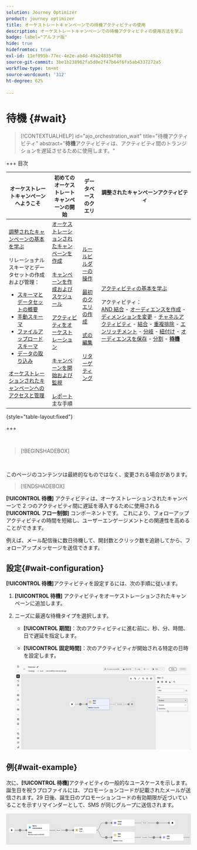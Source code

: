 ```yaml
---
solution: Journey Optimizer
product: journey optimizer
title: オーケストレートキャンペーンでの待機アクティビティの使用
description: オーケストレートキャンペーンでの待機アクティビティの使用方法を学ぶ
badge: label="アルファ版"
hide: true
hidefromtoc: true
exl-id: 11ef095b-77ec-4e2e-ab4d-49a248354f08
source-git-commit: 3be1b238962fa5d0e2f47b64f6fa5ab4337272a5
workflow-type: tm+mt
source-wordcount: '312'
ht-degree: 62%

---
```


# 待機 {#wait}

>[!CONTEXTUALHELP]
>id="ajo_orchestration_wait"
>title="待機アクティビティ"
>abstract="**待機**&#x200B;アクティビティは、アクティビティ間のトランジションを遅延させるために使用します。"


+++ 目次

| オーケストレートキャンペーンへようこそ | 初めてのオーケストレートキャンペーンの開始 | データベースのクエリ | 調整されたキャンペーンアクティビティ |
|---|---|---|---|
| [ 調整されたキャンペーンの基本を学ぶ ](../gs-orchestrated-campaigns.md)<br/><br/> リレーショナルスキーマとデータセットの作成および管理：</br> <ul><li>[ スキーマとデータセットの概要 ](../gs-schemas.md)</li><li>[ 手動スキーマ ](../manual-schema.md)</li><li>[ ファイルアップロードスキーマ ](../file-upload-schema.md)</li><li>[ データの取り込み ](../ingest-data.md)</li></ul>[ オーケストレーションされたキャンペーンへのアクセスと管理 ](../access-manage-orchestrated-campaigns.md) | [ オーケストレーションされたキャンペーンを作成 ](../gs-campaign-creation.md)<br/><br/>[ キャンペーンを作成およびスケジュール ](../create-orchestrated-campaign.md)<br/><br/>[ アクティビティをオーケストレーション ](../orchestrate-activities.md)<br/><br/>[ キャンペーンを開始および監視 ](../start-monitor-campaigns.md)<br/><br/>[ レポート ](../reporting-campaigns.md) 主な手順 | [ルールビルダーの操作](../orchestrated-rule-builder.md)<br/><br/>[最初のクエリの作成](../build-query.md)<br/><br/>[式の編集](../edit-expressions.md)<br/><br/>[リターゲティング](../retarget.md) | [アクティビティの基本を学ぶ](about-activities.md)<br/><br/>アクティビティ：<br/>[AND 結合](and-join.md) - [オーディエンスを作成](build-audience.md) - [ディメンションを変更](change-dimension.md) - [チャネルアクティビティ](channels.md) - [結合](combine.md) - [重複排除](deduplication.md) - [エンリッチメント](enrichment.md) - [分岐](fork.md) - [紐付け](reconciliation.md) - [オーディエンスを保存](save-audience.md) - [分割](split.md) - <b>[待機](wait.md)</b> |

{style="table-layout:fixed"}

+++

<br/>

>[!BEGINSHADEBOX]

</br>

このページのコンテンツは最終的なものではなく、変更される場合があります。

>[!ENDSHADEBOX]

**[!UICONTROL 待機]** アクティビティは、オーケストレーションされたキャンペーンで 2 つのアクティビティ間に遅延を導入するために使用される **[!UICONTROL フロー制御]** コンポーネントです。 これにより、フォローアップアクティビティの時間を短縮し、ユーザーエンゲージメントとの関連性を高めることができます。

例えば、メール配信後に数日待機して、開封数とクリック数を追跡してから、フォローアップメッセージを送信できます。

## 設定{#wait-configuration}

**[!UICONTROL 待機]**&#x200B;アクティビティを設定するには、次の手順に従います。

1. **[!UICONTROL 待機]** アクティビティをオーケストレーションされたキャンペーンに追加します。

1. ニーズに最適な待機タイプを選択します。

   * **[!UICONTROL 期間]**：次のアクティビティに進む前に、秒、分、時間、日で遅延を指定します。

   * **[!UICONTROL 固定時間]**：次のアクティビティが開始される特定の日時を設定します。

   ![](../assets/wait_activity.png)

## 例{#wait-example}

次に、**[!UICONTROL 待機]**&#x200B;アクティビティの一般的なユースケースを示します。誕生日を祝うプロファイルには、プロモーションコードが記載されたメールが送信されます。29 日後、誕生日のプロモーションコードの有効期限が近づいていることを示すリマインダーとして、SMS が同じグループに送信されます。

![](../assets/wait-example.png)
